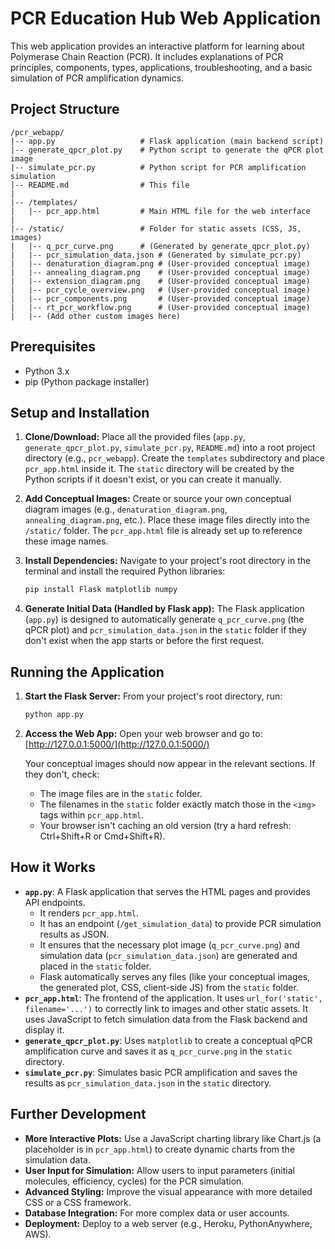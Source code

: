 # PCR Education Hub Web Application

This web application provides an interactive platform for learning about Polymerase Chain Reaction (PCR). It includes explanations of PCR principles, components, types, applications, troubleshooting, and a basic simulation of PCR amplification dynamics.

## Project Structure

```
/pcr_webapp/
|-- app.py                   # Flask application (main backend script)
|-- generate_qpcr_plot.py    # Python script to generate the qPCR plot image
|-- simulate_pcr.py          # Python script for PCR amplification simulation
|-- README.md                # This file
|
|-- /templates/
|   |-- pcr_app.html         # Main HTML file for the web interface
|
|-- /static/                 # Folder for static assets (CSS, JS, images)
|   |-- q_pcr_curve.png      # (Generated by generate_qpcr_plot.py)
|   |-- pcr_simulation_data.json # (Generated by simulate_pcr.py)
|   |-- denaturation_diagram.png # (User-provided conceptual image)
|   |-- annealing_diagram.png    # (User-provided conceptual image)
|   |-- extension_diagram.png    # (User-provided conceptual image)
|   |-- pcr_cycle_overview.png   # (User-provided conceptual image)
|   |-- pcr_components.png       # (User-provided conceptual image)
|   |-- rt_pcr_workflow.png      # (User-provided conceptual image)
|   |-- (Add other custom images here)
```

## Prerequisites

*   Python 3.x
*   pip (Python package installer)

## Setup and Installation

1.  **Clone/Download:**
    Place all the provided files (`app.py`, `generate_qpcr_plot.py`, `simulate_pcr.py`, `README.md`) into a root project directory (e.g., `pcr_webapp`). Create the `templates` subdirectory and place `pcr_app.html` inside it. The `static` directory will be created by the Python scripts if it doesn't exist, or you can create it manually.

2.  **Add Conceptual Images:**
    Create or source your own conceptual diagram images (e.g., `denaturation_diagram.png`, `annealing_diagram.png`, etc.). Place these image files directly into the `/static/` folder. The `pcr_app.html` file is already set up to reference these image names.

3.  **Install Dependencies:**
    Navigate to your project's root directory in the terminal and install the required Python libraries:
    ```bash
    pip install Flask matplotlib numpy
    ```

4.  **Generate Initial Data (Handled by Flask app):**
    The Flask application (`app.py`) is designed to automatically generate `q_pcr_curve.png` (the qPCR plot) and `pcr_simulation_data.json` in the `static` folder if they don't exist when the app starts or before the first request.

## Running the Application

1.  **Start the Flask Server:**
    From your project's root directory, run:
    ```bash
    python app.py
    ```

2.  **Access the Web App:**
    Open your web browser and go to:
    [http://127.0.0.1:5000/](http://127.0.0.1:5000/)

    Your conceptual images should now appear in the relevant sections. If they don't, check:
    *   The image files are in the `static` folder.
    *   The filenames in the `static` folder exactly match those in the `<img>` tags within `pcr_app.html`.
    *   Your browser isn't caching an old version (try a hard refresh: Ctrl+Shift+R or Cmd+Shift+R).

## How it Works

*   **`app.py`**: A Flask application that serves the HTML pages and provides API endpoints.
    *   It renders `pcr_app.html`.
    *   It has an endpoint (`/get_simulation_data`) to provide PCR simulation results as JSON.
    *   It ensures that the necessary plot image (`q_pcr_curve.png`) and simulation data (`pcr_simulation_data.json`) are generated and placed in the `static` folder.
    *   Flask automatically serves any files (like your conceptual images, the generated plot, CSS, client-side JS) from the `static` folder.
*   **`pcr_app.html`**: The frontend of the application. It uses `url_for('static', filename='...')` to correctly link to images and other static assets. It uses JavaScript to fetch simulation data from the Flask backend and display it.
*   **`generate_qpcr_plot.py`**: Uses `matplotlib` to create a conceptual qPCR amplification curve and saves it as `q_pcr_curve.png` in the `static` directory.
*   **`simulate_pcr.py`**: Simulates basic PCR amplification and saves the results as `pcr_simulation_data.json` in the `static` directory.

## Further Development

*   **More Interactive Plots:** Use a JavaScript charting library like Chart.js (a placeholder is in `pcr_app.html`) to create dynamic charts from the simulation data.
*   **User Input for Simulation:** Allow users to input parameters (initial molecules, efficiency, cycles) for the PCR simulation.
*   **Advanced Styling:** Improve the visual appearance with more detailed CSS or a CSS framework.
*   **Database Integration:** For more complex data or user accounts.
*   **Deployment:** Deploy to a web server (e.g., Heroku, PythonAnywhere, AWS).